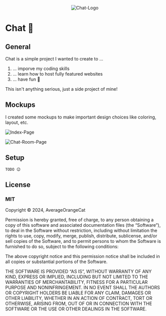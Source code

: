 <div align="center">

![Chat-Logo](https://github.com/AverageOrangeCat/chat/assets/74761380/321a40c2-0423-4afc-936c-766fb2bd59d4)

</div>

# Chat 🎉

## General

Chat is a simple project I wanted to create to ...

1. ... imporve my coding skills
2. ... learn how to host fully featured websites
3. ... have fun 🥳

This isn't anything serious, just a side project of mine!

## Mockups

I created some mockups to make important design choices like coloring, layout, etc. 

![Index-Page](https://github.com/AverageOrangeCat/chat/assets/74761380/f7be3d8f-63c1-4df0-9295-9d95f994c8ca)

![Chat-Room-Page](https://github.com/AverageOrangeCat/chat/assets/74761380/e67548ae-6955-46ae-8737-4916c7bb5154)

## Setup

    TODO 😉

## License

### MIT

Copyright © 2024, AverageOrangeCat

Permission is hereby granted, free of charge, to any person obtaining a copy of this software and associated documentation files (the “Software”), to deal in the Software without restriction, including without limitation the rights to use, copy, modify, merge, publish, distribute, sublicense, and/or sell copies of the Software, and to permit persons to whom the Software is furnished to do so, subject to the following conditions:

The above copyright notice and this permission notice shall be included in all copies or substantial portions of the Software.

THE SOFTWARE IS PROVIDED “AS IS”, WITHOUT WARRANTY OF ANY KIND, EXPRESS OR IMPLIED, INCLUDING BUT NOT LIMITED TO THE WARRANTIES OF MERCHANTABILITY, FITNESS FOR A PARTICULAR PURPOSE AND NONINFRINGEMENT. IN NO EVENT SHALL THE AUTHORS OR COPYRIGHT HOLDERS BE LIABLE FOR ANY CLAIM, DAMAGES OR OTHER LIABILITY, WHETHER IN AN ACTION OF CONTRACT, TORT OR OTHERWISE, ARISING FROM, OUT OF OR IN CONNECTION WITH THE SOFTWARE OR THE USE OR OTHER DEALINGS IN THE SOFTWARE.
